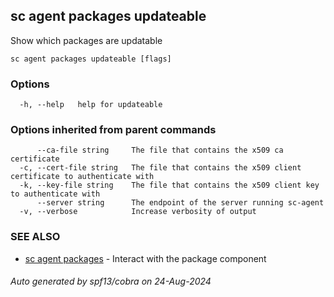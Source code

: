 ## sc agent packages updateable

Show which packages are updatable

```
sc agent packages updateable [flags]
```

### Options

```
  -h, --help   help for updateable
```

### Options inherited from parent commands

```
      --ca-file string     The file that contains the x509 ca certificate
  -c, --cert-file string   The file that contains the x509 client certificate to authenticate with
  -k, --key-file string    The file that contains the x509 client key to authenticate with
      --server string      The endpoint of the server running sc-agent
  -v, --verbose            Increase verbosity of output
```

### SEE ALSO

* [sc agent packages](sc_agent_packages.md)	 - Interact with the package component

###### Auto generated by spf13/cobra on 24-Aug-2024
